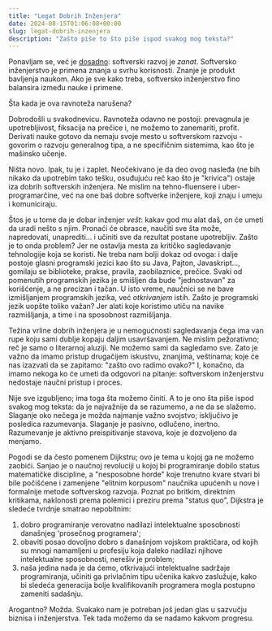 ```yaml
---
title: "Legat Dobrih Inženjera"
date: 2024-08-15T01:06:08+00:00
slug: legat-dobrih-inzenjera
description: "Zašto piše to što piše ispod svakog mog teksta?"
---
```


Ponavljam se, već je [dosadno](https://oblac.rs/neostvareni-umetnici-razvoja/): softverski razvoj je _zanat_. Softversko inženjerstvo je primena znanja u svrhu korisnosti. Znanje je produkt bavljenja naukom. Ako je sve kako treba, softversko inženjerstvo fino balansira između nauke i primene.

Šta kada je ova ravnoteža narušena?

Dobrodošli u svakodnevicu. Ravnoteža odavno ne postoji: prevagnula je upotrebljivost, fiksacija na prečice i, ne možemo to zanemariti, profit. Derivati nauke gotovo da nemaju svoje mesto u softverskom razvoju - govorim o razvoju generalnog tipa, a ne specifičnim sistemima, kao što je mašinsko učenje.

Ništa novo. Ipak, tu je i zaplet. Neočekivano je da deo ovog nasleđa (ne bih nikako da upotrebim tako tešku, osuđujuću reč kao što je "krivica") ostaje iza dobrih softverskih inženjera. Ne mislim na tehno-fluensere i uber-programarčine, već na one baš dobre softverke inženjere, koji znaju i umeju i komuniciraju.

Štos je u tome da je dobar inženjer _vešt_: kakav god mu alat daš, on će umeti da uradi nešto s njim. Pronaći će obrasce, naučiti sve šta može, napredovati, unaprediti... i učiniti sve da rezultat postane upotrebljiv. Zašto je to onda problem? Jer ne ostavlja mesta za kritičko sagledavanje tehnologije koja se koristi. Ne treba nam bolji dokaz od ovoga: i dalje postoje glasni programski jezici kao što su Java, Pajton, Javaskript..., gomilaju se biblioteke, prakse, pravila, zaobilaznice, prečice. Svaki od pomenutih programskih jezika je smišljen da bude "jednostavan" za korišćenje, a ne precizan i tačan. U isto vreme, naučnici se ne bave izmišljanjem programskih jezika, već _otkrivanjem_ istih. Zašto je programski jezik uopšte toliko važan? Jer alati koje koristimo utiču na navike razmišljanja, a time i na sposobnost razmišljanja.

Težina vrline dobrih inženjera je u nemogućnosti sagledavanja čega ima van rupe koju sami dublje kopaju daljim usavršavanjem. Ne mislim pežorativno; reč je samo o literarnoj aluziji. Ne možemo sami da sagledamo sve. Zato je važno da imamo pristup drugačijem iskustvu, znanjima, veštinama; koje će nas izazvati da se zapitamo: "zašto ovo radimo ovako?" I, konačno, da imamo nekoga ko će umeti da odgovori na pitanje: softverskom inženjerstvu nedostaje naučni pristup i proces.

Nije sve izgubljeno; ima toga šta možemo činiti. A to je ono šta piše ispod svakog mog teksta: da je najvažnije da se razumemo, a ne da se slažemo. Slaganje oko nečega je možda najmanje važno svojstvo; isključivo je posledica razumevanja. Slaganje je pasivno, odlučeno, inertno. Razumevanje je aktivno preispitivanje stavova, koje je dozvoljeno da menjamo.

Pogodi se da često pomenem Dijkstru; ovo je tema u kojoj ga ne možemo zaobići. Sanjao je o naučnoj revoluciji u kojoj bi programiranje dobilo status matematičke discipline, a "nesposobne horde" koje trenutno kvare stvari bi bile počišćene i zamenjene "elitnim korpusom" naučnika upućenih u nove i formalnije metode softverskog razvoja. Poznat po britkim, direktnim kritikama, naklonosti prema polemici i preziru prema "status quo", Dijkstra je sledeće tvrdnje smatrao nepobitnim:

1. dobro programiranje verovatno nadilazi intelektualne sposobnosti današnjeg 'prosečnog programera';
2. obaviti posao dovoljno dobro s današnjom vojskom praktičara, od kojih su mnogi namamljeni u profesiju koja daleko nadilazi njihove intelektualne sposobnosti, nerešiv je problem;
3. naša jedina nada je da ćemo, otkrivajući intelektualne sadržaje programiranja, učiniti ga privlačnim tipu učenika kakvo zaslužuje, kako bi sledeća generacija bolje kvalifikovanih programera mogla postupno zameniti sadašnju.

Arogantno? Možda. Svakako nam je potreban još jedan glas u sazvučju biznisa i inženjerstva. Tek tada možemo da se nadamo kakvom progresu.
